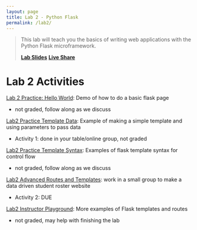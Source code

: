 ```yaml
---
layout: page
title: Lab 2 - Python Flask
permalink: /lab2/
---
```


> This lab will teach you the basics of writing web applications with the Python Flask microframework.
>
> **[Lab Slides](/lab2/lab-2.pdf)**
> **[Live Share](/lab2/liveshare.pdf)**


# Lab 2 Activities
[Lab 2 Practice: Hello World](): Demo of how to do a basic flask page
  - not graded, follow along as we discuss

[Lab2 Practice Template Data](): Example of making a simple template and using parameters to pass data
  - Activity 1: done in your table/online group, not graded

[Lab2 Practice Template Syntax](): Examples of flask template syntax for control flow
  - not graded, follow along as we discuss

[Lab2 Advanced Routes and Templates](): work in a small group to make a data driven student roster website
  - Activity 2: DUE

[Lab2 Instructor Playground](): More examples of Flask templates and routes
  - not graded, may help with finishing the lab

